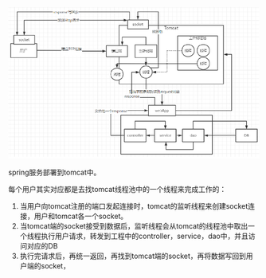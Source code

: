 ![alt text](../../images/Snipaste_2024-04-18_22-37-40.png)

spring服务部署到tomcat中。

每个用户其实对应都是去找tomcat线程池中的一个线程来完成工作的：

1. 当用户向tomcat注册的端口发起连接时，tomcat的监听线程来创建socket连接，用户和tomcat各一个socket。
2. 当tomcat端的socket接受到数据后，监听线程会从tomcat的线程池中取出一个线程执行用户请求，转发到工程中的controller，service，dao中，并且访问对应的DB
3. 执行完请求后，再统一返回，再找到tomcat端的socket，再将数据写回到用户端的socket，
   
